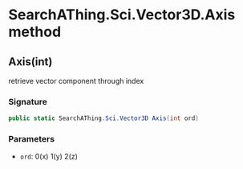 # SearchAThing.Sci.Vector3D.Axis method
## Axis(int)
retrieve vector component through index

### Signature
```csharp
public static SearchAThing.Sci.Vector3D Axis(int ord)
```
### Parameters
- `ord`: 0(x) 1(y) 2(z)


